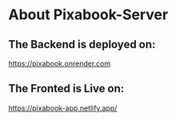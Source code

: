 # About Pixabook-Server

## The Backend is deployed on: 
https://pixabook.onrender.com
## The Fronted is Live on:
https://pixabook-app.netlify.app/
